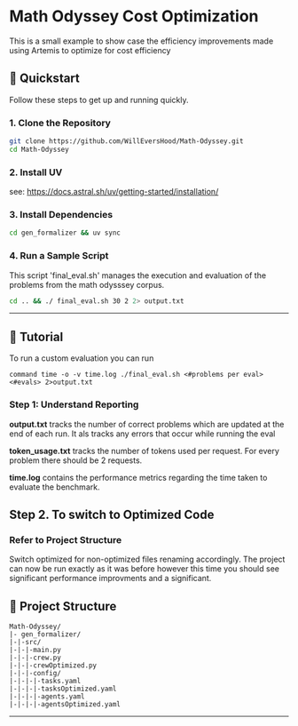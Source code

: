 # Math Odyssey Cost Optimization

This is a small example to show case the efficiency improvements made using Artemis to optimize for cost efficiency 

## 🚀 Quickstart

Follow these steps to get up and running quickly.

### 1. Clone the Repository

```bash
git clone https://github.com/WillEversHood/Math-Odyssey.git
cd Math-Odyssey
```
### 2. Install UV
see:
https://docs.astral.sh/uv/getting-started/installation/
### 3. Install Dependencies

```bash
cd gen_formalizer && uv sync
```

### 4. Run a Sample Script

This script 'final_eval.sh' manages the execution and evaluation of the problems from the math odysssey corpus.

```bash
cd .. && ./ final_eval.sh 30 2 2> output.txt
```

---

## 📘 Tutorial

To run a custom evaluation you can run

```command time -o -v time.log ./final_eval.sh <#problems per eval> <#evals> 2>output.txt```

### Step 1: Understand Reporting

**output.txt** tracks the number of correct problems which are updated at the end of each run. It als tracks any errors that occur while running the eval

**token_usage.txt** tracks the number of tokens used per request. For every problem there should be 2 requests.

**time.log** contains the performance metrics regarding the time taken to evaluate the benchmark.

## Step 2. To switch to Optimized Code 

### Refer to Project Structure

Switch optimized for non-optimized files renaming accordingly. The project can now be run exactly as it was before however this time you should see significant performance improvments and a significant. 

## 🧰 Project Structure

```
Math-Odyssey/
|- gen_formalizer/
|-|-src/
|-|-|-main.py
|-|-|-crew.py
|-|-|-crewOptimized.py
|-|-|-config/
|-|-|-|-tasks.yaml
|-|-|-|-tasksOptimized.yaml
|-|-|-|-agents.yaml
|-|-|-|-agentsOptimized.yaml
```

---